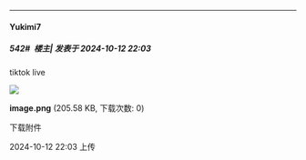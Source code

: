 ﻿
*****

####  Yukimi7  
##### 542#         楼主| 发表于 2024-10-12 22:03

tiktok live

<img src="https://img.saraba1st.com/forum/202410/12/140326shzz222u11dupfzp.png" referrerpolicy="no-referrer">

<strong>image.png</strong> (205.58 KB, 下载次数: 0)

下载附件

2024-10-12 22:03 上传

